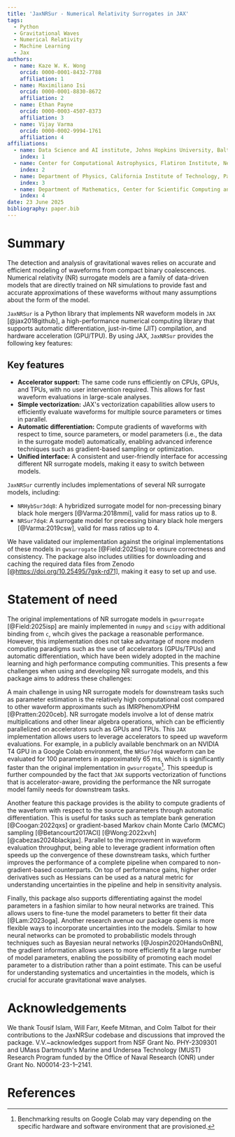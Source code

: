 ```yaml
---
title: 'JaxNRSur - Numerical Relativity Surrogates in JAX'
tags:
  - Python
  - Gravitational Waves
  - Numerical Relativity
  - Machine Learning
  - Jax
authors:
  - name: Kaze W. K. Wong
    orcid: 0000-0001-8432-7788
    affiliation: 1 
  - name: Maximiliano Isi
    orcid: 0000-0001-8830-8672
    affiliation: 2
  - name: Ethan Payne
    orcid: 0000-0003-4507-8373
    affiliation: 3
  - name: Vijay Varma
    orcid: 0000-0002-9994-1761
    affiliation: 4
affiliations:
  - name: Data Science and AI institute, Johns Hopkins University, Baltimore, MD 21218, US
    index: 1  
  - name: Center for Computational Astrophysics, Flatiron Institute, New York, NY 10010, US
    index: 2
  - name: Department of Physics, California Institute of Technology, Pasadena, California 91125, USA
    index: 3
  - name: Department of Mathematics, Center for Scientific Computing and Data Science Research, University of Massachusetts, Dartmouth, MA 02747, USA
    index: 4
date: 23 June 2025
bibliography: paper.bib
---
```


# Summary

The detection and analysis of gravitational waves relies on accurate and efficient modeling of waveforms from compact binary coalescences. Numerical relativity (NR) surrogate models are a family of data-driven models that are directly trained on NR simulations to provide fast and accurate approximations of these waveforms without many assumptions about the form of the model.

`JaxNRSur` is a Python library that implements NR waveform models in `JAX` [@jax2018github], a high-performance numerical computing library that supports automatic differentiation, just-in-time (JIT) compilation, and hardware acceleration (GPU/TPU). By using JAX, `JaxNRSur` provides the following key features:

## Key features

- **Accelerator support:** The same code runs efficiently on CPUs, GPUs, and TPUs, with no user intervention required. This allows for fast waveform evaluations in large-scale analyses.
- **Simple vectorization:** JAX's vectorization capabilities allow users to efficiently evaluate waveforms for multiple source parameters or times in parallel.
- **Automatic differentiation:** Compute gradients of waveforms with respect to time, source parameters, or model parameters (i.e., the data in the surrogate model) automatically, enabling advanced inference techniques such as gradient-based sampling or optimization.
- **Unified interface:** A consistent and user-friendly interface for accessing different NR surrogate models, making it easy to switch between models.

`JaxNRSur` currently includes implementations of several NR surrogate models, including:

- `NRHybSur3dq8`: A hybridized surrogate model for non-precessing binary black hole mergers [@Varma:2018mmi], valid for mass ratios up to 8.
- `NRSur7dq4`: A surrogate model for precessing binary black hole mergers [@Varma:2019csw], valid for mass ratios up to 4.

We have validated our implementation against the original implementations of these models in `gwsurrogate` [@Field:2025isp] to ensure correctness and consistency. The package also includes utilities for downloading and caching the required data files from Zenodo [@https://doi.org/10.25495/7gxk-rd71], making it easy to set up and use.

# Statement of need

The original implementations of NR surrogate models in `gwsurrogate` [@Field:2025isp] are mainly implemented in `numpy` and `scipy` with additional binding from `c`, whcih gives the package a reasonable performance. However,
this implementation does not take advantage of more modern computing paradigms such as the use of accelerators (GPUs/TPUs) and automatic differentiation, which have been widely adopted in the machine learning and high performance computing communities. This presents a few challenges when using and developing NR surrogate models, and this package aims to address these challenges:

<!-- How accelerator comes into play -->

A main challenge in using NR surrogate models for downstream tasks such as parameter estimation is the relatively high computational cost compared to other waveform approximants such as IMRPhenomXPHM [@Pratten:2020ceb]. 
NR surrogate models involve a lot of dense matrix multiplications and other linear algebra operations, which can be efficiently parallelized on accelerators such as GPUs and TPUs. This `JAX` implementation allows users to leverage accelerators to speed up waveform evaluations. For example, in a publicly available benchmark on an NVIDIA T4 GPU in a Google Colab environment, the `NRSur7dq4` waveform can be evaluated for 100 parameters in approximately 65 ms, which is significantly faster than the original implementation in `gwsurrogate`[^1]. This speedup is further compounded by the fact that `JAX` supports vectorization of functions that is accelerator-aware, providing the performance the NR surrogate model family needs for downstream tasks.

[^1]: Benchmarking results on Google Colab may vary depending on the specific hardware and software environment that are provisioned.

<!-- How differentiability can be used -->

<!-- Gradient on source parameters -->

Another feature this package provides is the ability to compute gradients of the waveform with respect to the source parameters through automatic differentiation. This is useful for 
tasks such as template bank generation [@Coogan:2022qxs] or gradient-based Markov chain Monte Carlo (MCMC) sampling [@Betancourt2017ACI] [@Wong:2022xvh] [@cabezas2024blackjax]. Parallel to the improvement in waveform evaluation throughput, being able to leverage gradient information often speeds up the convergence of these downstream tasks, which further improves the performance of a complete pipeline when compared to non-gradient-based counterparts. On top of performance gains, higher order derivatives such as Hessians can be used as a natural metric for understanding uncertainties in the pipeline and help in sensitivity analysis.


<!-- Gradient on model parameters -->

Finally, this package also supports differentiating against the model parameters in a fashion similar to how neural networks are trained. This allows users to fine-tune the model parameters to better fit their data [@Lam:2023oga]. Another research avenue our package opens is more flexible ways to incorporate uncertainties into the models. Similar to how neural networks can be promoted to probabilistic models through techniques such as Bayesian neural networks [@Jospin2020HandsOnBN], the gradient information allows users to more efficiently fit a large number of model parameters, enabling the possibility of promoting each model parameter to a distribution rather than a point estimate. This can be useful for understanding systematics and uncertainties in the models, which is crucial for accurate gravitational wave analyses.

# Acknowledgements

We thank Tousif Islam, Will Farr, Keefe Mitman, and Colm Talbot for their contributions to the JaxNRSur codebase and discussions that improved the package.
V.V.~acknowledges support from NSF Grant No. PHY-2309301 and UMass Dartmouth's
Marine and Undersea Technology (MUST) Research Program funded by the Office of
Naval Research (ONR) under Grant No. N00014-23-1–2141.

# References
